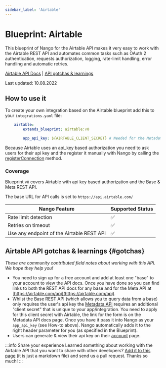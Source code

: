 ```yaml
---
sidebar_label: 'Airtable'
---
```


# Blueprint: Airtable

This blueprint of Nango for the Airtable API makes it very easy to work with the Airtable REST API and automates common tasks such as OAuth 2 authentication, requests authorization, logging, rate-limit handling, error handling and automatic retries.

[Airtable API Docs](https://airtable.com/api)  |  [API gotchas & learnings](#gotchas)

Last updated: 10.08.2022

## How to use it
To create your own integration based on the Airtable blueprint add this to your `integrations.yaml` file:

```yaml title=integrations.yaml
    airtable:
        extends_blueprint: airtable:v0

        app_api_key: ${AIRTABLE_CLIENT_SECRET} # Needed for the Metadata API, see gotchas below
```

Because Airtable uses an api_key based authorization you need to ask users for their api key and the register it manually with Nango by calling the [registerConnection](reference/SDKs/node.md#registerConnection) method.

### Coverage
Blueprint `v0` covers Airtable with api key based authorization and the Base & Meta REST API.

The base URL for API calls is set to `https://api.airtable.com/`

| Nango Feature | Supported Status | 
|---|---|
| Rate limit detection | ✅ |
| Retries on timeout | ✅ |
| Use any endpoint of the Airtable REST API | ✅ |

## Airtable API gotchas & learnings {#gotchas}
_These are community contributed field notes about working with this API. We hope they help you!_

- You need to sign up for a free account and add at least one "base" to your account to view the API docs. Once you have done so you can find links to both the REST API docs for any base and for the Meta API at [https://airtable.com/api](https://airtable.com/api).
- Whilst the Base REST API (which allows you to query data from a base) only requires the user's api key the [Metadata API](https://airtable.com/api/meta) requires an additional "client secret" that is unique to your app/integration. You need to apply for this client secret with Airtable, the link for the form is on the Metadata API docs page. Once you have it pass it into Nango as your `app_api_key` (see How-to above). Nango automatically adds it to the right header parameter for you (as specified in the Blueprint).
- Users can generate & view their api key on their [account](https://airtable.com/account) page.

:::info Share your experience
Learned something about working with the Airtable API that you want to share with other developers? [Add it to this page](https://Airtable.com/NangoHQ/nango/edit/main/docs/docs/blueprint-catalog/blueprint-airtable.md) (it is just a markdown file) and send us a pull request. Thanks so much!
:::